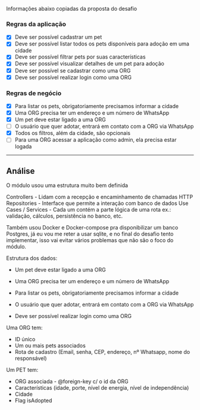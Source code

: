 Informações abaixo copiadas da proposta do desafio

### Regras da aplicação

- [x] Deve ser possível cadastrar um pet
- [x] Deve ser possível listar todos os pets disponíveis para adoção em uma cidade
- [x] Deve ser possível filtrar pets por suas características
- [x] Deve ser possível visualizar detalhes de um pet para adoção
- [x] Deve ser possível se cadastrar como uma ORG
- [x] Deve ser possível realizar login como uma ORG

### Regras de negócio

- [x] Para listar os pets, obrigatoriamente precisamos informar a cidade
- [x] Uma ORG precisa ter um endereço e um número de WhatsApp
- [x] Um pet deve estar ligado a uma ORG
- [ ] O usuário que quer adotar, entrará em contato com a ORG via WhatsApp
- [x] Todos os filtros, além da cidade, são opcionais
- [ ] Para uma ORG acessar a aplicação como admin, ela precisa estar logada

---

## Análise

O módulo usou uma estrutura muito bem definida

Controllers - Lidam com a recepção e encaminhamento de chamadas HTTP
Repositories - Interface que permite a interação com banco de dados
Use Cases / Services - Cada um contém a parte lógica de uma rota ex.: validação, cálculos, persistência no banco, etc.

Também usou Docker e Docker-compose pra disponibilizar um banco Postgres, já eu vou me reter a usar sqlite, e no final do desafio tento implementar, isso vai evitar vários problemas que não são o foco do módulo.

Estrutura dos dados:

* Um pet deve estar ligado a uma ORG

* Uma ORG precisa ter um endereço e um número de WhatsApp

* Para listar os pets, obrigatoriamente precisamos informar a cidade

* O usuário que quer adotar, entrará em contato com a ORG via WhatsApp

* Deve ser possível realizar login como uma ORG

Uma ORG tem:
  - ID único
  - Um ou mais pets associados
  - Rota de cadastro (Email, senha, CEP, endereço, nº Whatsapp, nome do responsável)

Um PET tem:
  - ORG associada - @foreign-key c/ o id da ORG
  - Características (idade, porte, nível de energia, nível de independência)
  - Cidade
  - Flag isAdopted